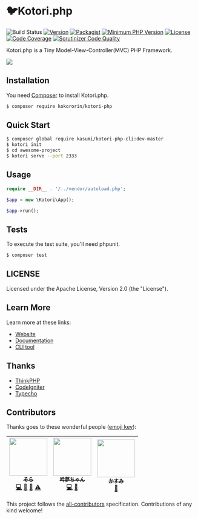 # 🐦Kotori.php

![Build Status](https://github.com/kokororin/Kotori.php/actions/workflows/ci.yml/badge.svg)
[![Version](https://badge.fury.io/ph/kokororin%2Fkotori-php.svg)](https://packagist.org/packages/kokororin/kotori-php)
[![Packagist](https://img.shields.io/packagist/dt/kokororin/kotori-php.svg?maxAge=2592000)](https://packagist.org/packages/kokororin/kotori-php)
[![Minimum PHP Version](https://img.shields.io/badge/php-%3E%3D%207.3-8892BF.svg)](https://php.net/)
[![License](https://img.shields.io/badge/license-Apache%202-blue.svg)](https://github.com/kokororin/Kotori.php/blob/master/LICENSE)
[![Code Coverage](https://scrutinizer-ci.com/g/kokororin/Kotori.php/badges/coverage.png?b=master)](https://scrutinizer-ci.com/g/kokororin/Kotori.php/?branch=master)
[![Scrutinizer Code Quality](https://scrutinizer-ci.com/g/kokororin/Kotori.php/badges/quality-score.png?b=master)](https://scrutinizer-ci.com/g/kokororin/Kotori.php/?branch=master)

Kotori.php is a Tiny Model-View-Controller(MVC) PHP Framework.

![](https://kokororin.github.io/Kotori.php/src/Kotori.jpg)

## Installation

You need [Composer](https://getcomposer.org/) to install Kotori.php.

```bash
$ composer require kokororin/kotori-php
```

## Quick Start
```bash
$ composer global require kasumi/kotori-php-cli:dev-master
$ kotori init
$ cd awesome-project
$ kotori serve --port 2333
```

## Usage

```php
require __DIR__ . '/../vendor/autoload.php';

$app = new \Kotori\App();

$app->run();
```

## Tests

To execute the test suite, you'll need phpunit.

```bash
$ composer test
```

## LICENSE

Licensed under the Apache License, Version 2.0 (the "License").

## Learn More

Learn more at these links:

- [Website](https://kotori.love/archives/kotori-php-framework.html)
- [Documentation](https://github.com/kokororin/Kotori.php/wiki)
- [CLI tool](https://github.com/kasumi9863/kotori-php-cli)

## Thanks

- [ThinkPHP](https://github.com/top-think/thinkphp)
- [CodeIgniter](https://github.com/bcit-ci/CodeIgniter)
- [Typecho](https://github.com/typecho/typecho)

## Contributors

Thanks goes to these wonderful people ([emoji key](https://github.com/kentcdodds/all-contributors#emoji-key)):

<!-- ALL-CONTRIBUTORS-LIST:START - Do not remove or modify this section -->
| [<img src="https://avatars0.githubusercontent.com/u/10093992?v=4" width="100px;"/><br /><sub>そら</sub>](http://kokororin.github.io)<br />[💻](https://github.com/kokororin/Kotori.php/commits?author=kokororin "Code") [📖](https://github.com/kokororin/Kotori.php/commits?author=kokororin "Documentation") [🤔](#ideas-kokororin "Ideas, Planning, & Feedback") [⚠️](https://github.com/kokororin/Kotori.php/commits?author=kokororin "Tests") | [<img src="https://avatars0.githubusercontent.com/u/12712012?v=4" width="100px;"/><br /><sub>吟夢ちゃん</sub>](https://kirainmoe.com/)<br />[💻](https://github.com/kokororin/Kotori.php/commits?author=kirainmoe "Code") [📖](https://github.com/kokororin/Kotori.php/commits?author=kirainmoe "Documentation") | [<img src="https://avatars2.githubusercontent.com/u/10379210?v=4" width="100px;"/><br /><sub>かすみ</sub>](https://github.com/kasumi9863)<br />[🔧](#tool-kasumi9863 "Tools") |
| :---: | :---: | :---: |
<!-- ALL-CONTRIBUTORS-LIST:END -->

This project follows the [all-contributors](https://github.com/kentcdodds/all-contributors) specification. Contributions of any kind welcome!
